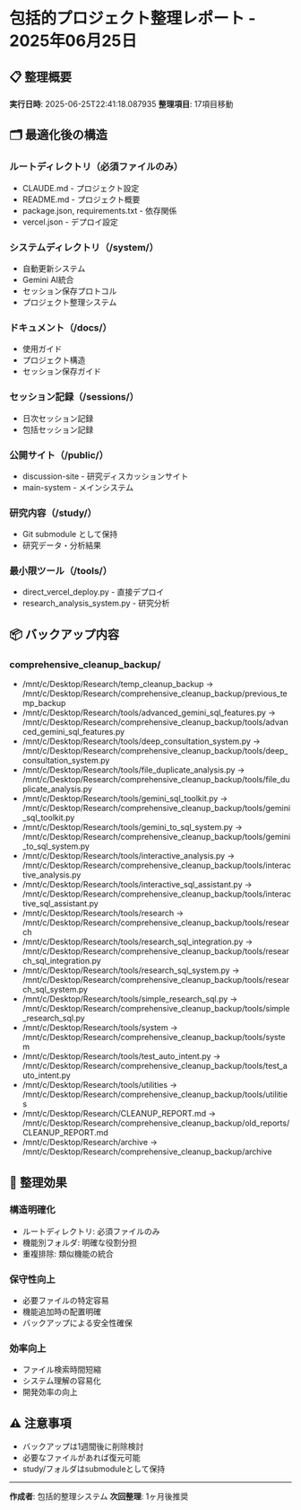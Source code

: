 # 包括的プロジェクト整理レポート - 2025年06月25日

## 📋 整理概要
**実行日時**: 2025-06-25T22:41:18.087935
**整理項目**: 17項目移動

## 🗂️ 最適化後の構造

### ルートディレクトリ（必須ファイルのみ）
- CLAUDE.md - プロジェクト設定
- README.md - プロジェクト概要  
- package.json, requirements.txt - 依存関係
- vercel.json - デプロイ設定

### システムディレクトリ（/system/）
- 自動更新システム
- Gemini AI統合
- セッション保存プロトコル
- プロジェクト整理システム

### ドキュメント（/docs/）
- 使用ガイド
- プロジェクト構造
- セッション保存ガイド

### セッション記録（/sessions/）
- 日次セッション記録
- 包括セッション記録

### 公開サイト（/public/）
- discussion-site - 研究ディスカッションサイト
- main-system - メインシステム

### 研究内容（/study/）
- Git submodule として保持
- 研究データ・分析結果

### 最小限ツール（/tools/）
- direct_vercel_deploy.py - 直接デプロイ
- research_analysis_system.py - 研究分析

## 📦 バックアップ内容

### comprehensive_cleanup_backup/
- /mnt/c/Desktop/Research/temp_cleanup_backup → /mnt/c/Desktop/Research/comprehensive_cleanup_backup/previous_temp_backup
- /mnt/c/Desktop/Research/tools/advanced_gemini_sql_features.py → /mnt/c/Desktop/Research/comprehensive_cleanup_backup/tools/advanced_gemini_sql_features.py
- /mnt/c/Desktop/Research/tools/deep_consultation_system.py → /mnt/c/Desktop/Research/comprehensive_cleanup_backup/tools/deep_consultation_system.py
- /mnt/c/Desktop/Research/tools/file_duplicate_analysis.py → /mnt/c/Desktop/Research/comprehensive_cleanup_backup/tools/file_duplicate_analysis.py
- /mnt/c/Desktop/Research/tools/gemini_sql_toolkit.py → /mnt/c/Desktop/Research/comprehensive_cleanup_backup/tools/gemini_sql_toolkit.py
- /mnt/c/Desktop/Research/tools/gemini_to_sql_system.py → /mnt/c/Desktop/Research/comprehensive_cleanup_backup/tools/gemini_to_sql_system.py
- /mnt/c/Desktop/Research/tools/interactive_analysis.py → /mnt/c/Desktop/Research/comprehensive_cleanup_backup/tools/interactive_analysis.py
- /mnt/c/Desktop/Research/tools/interactive_sql_assistant.py → /mnt/c/Desktop/Research/comprehensive_cleanup_backup/tools/interactive_sql_assistant.py
- /mnt/c/Desktop/Research/tools/research → /mnt/c/Desktop/Research/comprehensive_cleanup_backup/tools/research
- /mnt/c/Desktop/Research/tools/research_sql_integration.py → /mnt/c/Desktop/Research/comprehensive_cleanup_backup/tools/research_sql_integration.py
- /mnt/c/Desktop/Research/tools/research_sql_system.py → /mnt/c/Desktop/Research/comprehensive_cleanup_backup/tools/research_sql_system.py
- /mnt/c/Desktop/Research/tools/simple_research_sql.py → /mnt/c/Desktop/Research/comprehensive_cleanup_backup/tools/simple_research_sql.py
- /mnt/c/Desktop/Research/tools/system → /mnt/c/Desktop/Research/comprehensive_cleanup_backup/tools/system
- /mnt/c/Desktop/Research/tools/test_auto_intent.py → /mnt/c/Desktop/Research/comprehensive_cleanup_backup/tools/test_auto_intent.py
- /mnt/c/Desktop/Research/tools/utilities → /mnt/c/Desktop/Research/comprehensive_cleanup_backup/tools/utilities
- /mnt/c/Desktop/Research/CLEANUP_REPORT.md → /mnt/c/Desktop/Research/comprehensive_cleanup_backup/old_reports/CLEANUP_REPORT.md
- /mnt/c/Desktop/Research/archive → /mnt/c/Desktop/Research/comprehensive_cleanup_backup/archive

## 🎯 整理効果

### 構造明確化
- ルートディレクトリ: 必須ファイルのみ
- 機能別フォルダ: 明確な役割分担
- 重複排除: 類似機能の統合

### 保守性向上
- 必要ファイルの特定容易
- 機能追加時の配置明確
- バックアップによる安全性確保

### 効率向上  
- ファイル検索時間短縮
- システム理解の容易化
- 開発効率の向上

## ⚠️ 注意事項
- バックアップは1週間後に削除検討
- 必要なファイルがあれば復元可能
- study/フォルダはsubmoduleとして保持

---
**作成者**: 包括的整理システム
**次回整理**: 1ヶ月後推奨
